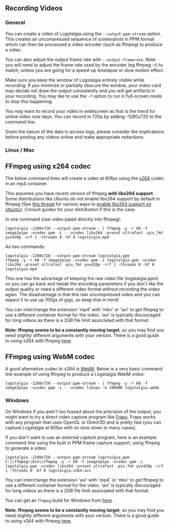 ## Recording Videos ##

### General ###

You can create a video of Logstalgia using the `--output-ppm-stream` option. This creates an uncompressed sequence of screenshots in PPM format which can then be processed a video encoder (such as ffmpeg) to produce a video.

You can also adjust the output frame rate with `--output-framerate`. Note you will need to adjust the frame rate used by the encoder (eg ffmpeg -r) to match, unless you are going for a speed-up timelapse or slow motion effect.

Make sure you keep the window of Logstalgia entirely visible while recording. If you minimize or partially obscure the window, your video card may decide not draw the output consistently and you will get artifacts in your recording. You may like to use the `-f` option to run in full-screen mode to stop this happening.

You may want to record your video in widescreen as that is the trend for online video now days. You can record in 720p by adding -1280x720 to the command line.

Given the nature of the data in access logs, please consider the implications before posting any videos online and make appropriate redactions.

### Linux / Mac ###

## FFmpeg using x264 codec ##

The below command lines will create a video at 60fps using the [x264](http://en.wikipedia.org/wiki/X264) codec in an mp4 container.

This assumes you have recent version of ffmpeg **with libx264 support**. Some distributions like Ubuntu do not enable libx264 support by default in ffmpeg (See [this thread](http://ubuntuforums.org/showthread.php?t=1117283) for various ways to [enable libx264 support on Ubuntu](http://ubuntuforums.org/showthread.php?t=1117283)). Consult guides for your distribution if this is the case.

In one command (raw video piped directly into ffmpeg):

```
logstalgia -1280x720 --output-ppm-stream - | ffmpeg -y -r 60 -f image2pipe -vcodec ppm -i - -vcodec libx264 -preset ultrafast -pix_fmt yuv420p -crf 1 -threads 0 -bf 0 logstalgia.mp4
```

As two commands:

```
logstalgia -1280x720 --output-ppm-stream logstalgia.ppm
ffmpeg -y -r 60 -f image2pipe -vcodec ppm -i logstalgia.ppm -vcodec libx264 -preset ultrafast -pix_fmt yuv420p -crf 1 -threads 0 -bf 0 logstalgia.mp4
```

This one has the advantage of keeping the raw video file (logstalgia.ppm) so you can go back and tweak the encoding parameters if you don't like the output quality or need a different video format without recording the video again. The disadvantage is that this raw uncompressed video and you can expect it to use up 100gs of gigs, so keep that in mind!

You can interchange the extension 'mp4' with 'mkv' or 'avi' to get ffmpeg to use a different container format for the video. 'avi' is typically discouraged for long videos as there is a 2GB file limit associated with that format.

**Note**: **ffmpeg seems to be a constantly moving target**, so you may find you need slightly different arguments with your version. There is a good guide to using x264 with ffmpeg [here](https://wiki.archlinux.org/index.php/FFmpeg).

## FFmpeg using WebM codec ##

A good alternative codec to x264 is [WebM](http://en.wikipedia.org/wiki/WebM). Below is a very basic command line example of using ffmpeg to produce a Logstalgia WebM video:

```
logstalgia -1280x720 --output-ppm-stream - | ffmpeg -y -r 60 -f image2pipe -vcodec ppm -i - -vcodec libvpx -b 10000K logstalgia.webm
```

### Windows ###

On Windows if you aren't too fussed about the precision of the output, you might want to try a direct video capture program like [Fraps](http://www.fraps.com). Fraps works with any program that uses OpenGL or Direct3D and is pretty fast (you can capture Logstalgia at 60fps with no slow down in many cases).

If you don't want to use an external capture program, here is an example command-line using the built in PPM frame capture support, using ffmpeg to generate a video:

```
logstalgia -1280x720 --output-ppm-stream logstalgia.ppm
C:\\ffmpeg\\bin\\ffmpeg -y -r 60 -f image2pipe -vcodec ppm -i logstalgia.ppm -vcodec libx264 -preset ultrafast -pix_fmt yuv420p -crf 1 -threads 0 -bf 0 logstalgia.x264.avi
```

You can interchange the extension 'avi' with 'mp4' or 'mkv' to get ffmpeg to use a different container format for the video. 'avi' is typically discouraged for long videos as there is a 2GB file limit associated with that format.

You can get an `ffmpeg` build for Windows from [here](http://ffmpeg.zeranoe.com/).

**Note**: **ffmpeg seems to be a constantly moving target**, so you may find you need slightly different arguments with your version. There is a good guide to using x264 with ffmpeg [here](https://wiki.archlinux.org/index.php/FFmpeg).